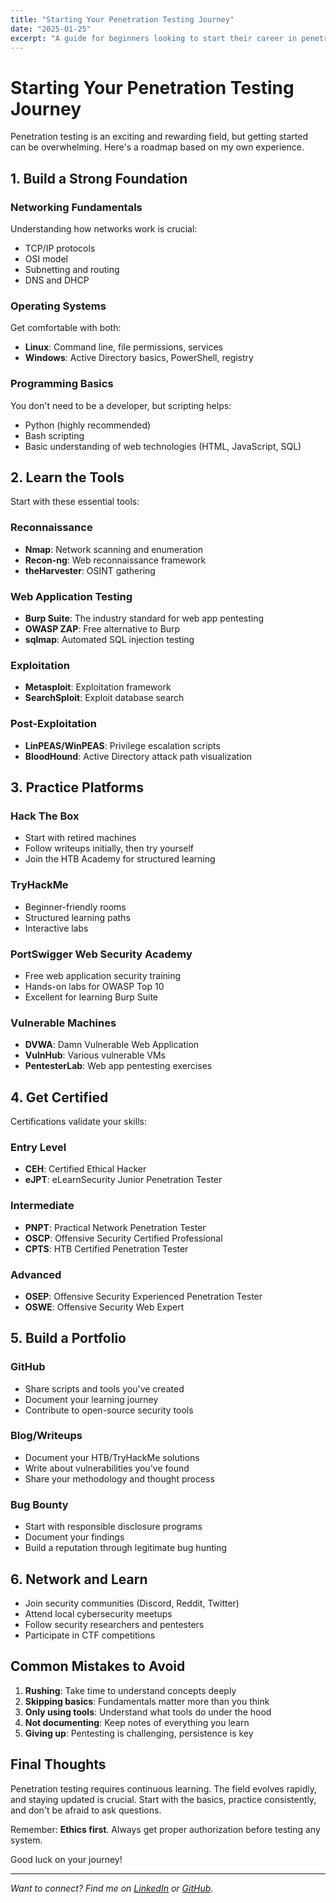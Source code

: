 ```yaml
---
title: "Starting Your Penetration Testing Journey"
date: "2025-01-25"
excerpt: "A guide for beginners looking to start their career in penetration testing and cybersecurity."
---
```


# Starting Your Penetration Testing Journey

Penetration testing is an exciting and rewarding field, but getting started can be overwhelming. Here's a roadmap based on my own experience.

## 1. Build a Strong Foundation

### Networking Fundamentals
Understanding how networks work is crucial:
- TCP/IP protocols
- OSI model
- Subnetting and routing
- DNS and DHCP

### Operating Systems
Get comfortable with both:
- **Linux**: Command line, file permissions, services
- **Windows**: Active Directory basics, PowerShell, registry

### Programming Basics
You don't need to be a developer, but scripting helps:
- Python (highly recommended)
- Bash scripting
- Basic understanding of web technologies (HTML, JavaScript, SQL)

## 2. Learn the Tools

Start with these essential tools:

### Reconnaissance
- **Nmap**: Network scanning and enumeration
- **Recon-ng**: Web reconnaissance framework
- **theHarvester**: OSINT gathering

### Web Application Testing
- **Burp Suite**: The industry standard for web app pentesting
- **OWASP ZAP**: Free alternative to Burp
- **sqlmap**: Automated SQL injection testing

### Exploitation
- **Metasploit**: Exploitation framework
- **SearchSploit**: Exploit database search

### Post-Exploitation
- **LinPEAS/WinPEAS**: Privilege escalation scripts
- **BloodHound**: Active Directory attack path visualization

## 3. Practice Platforms

### Hack The Box
- Start with retired machines
- Follow writeups initially, then try yourself
- Join the HTB Academy for structured learning

### TryHackMe
- Beginner-friendly rooms
- Structured learning paths
- Interactive labs

### PortSwigger Web Security Academy
- Free web application security training
- Hands-on labs for OWASP Top 10
- Excellent for learning Burp Suite

### Vulnerable Machines
- **DVWA**: Damn Vulnerable Web Application
- **VulnHub**: Various vulnerable VMs
- **PentesterLab**: Web app pentesting exercises

## 4. Get Certified

Certifications validate your skills:

### Entry Level
- **CEH**: Certified Ethical Hacker
- **eJPT**: eLearnSecurity Junior Penetration Tester

### Intermediate
- **PNPT**: Practical Network Penetration Tester
- **OSCP**: Offensive Security Certified Professional
- **CPTS**: HTB Certified Penetration Tester

### Advanced
- **OSEP**: Offensive Security Experienced Penetration Tester
- **OSWE**: Offensive Security Web Expert

## 5. Build a Portfolio

### GitHub
- Share scripts and tools you've created
- Document your learning journey
- Contribute to open-source security tools

### Blog/Writeups
- Document your HTB/TryHackMe solutions
- Write about vulnerabilities you've found
- Share your methodology and thought process

### Bug Bounty
- Start with responsible disclosure programs
- Document your findings
- Build a reputation through legitimate bug hunting

## 6. Network and Learn

- Join security communities (Discord, Reddit, Twitter)
- Attend local cybersecurity meetups
- Follow security researchers and pentesters
- Participate in CTF competitions

## Common Mistakes to Avoid

1. **Rushing**: Take time to understand concepts deeply
2. **Skipping basics**: Fundamentals matter more than you think
3. **Only using tools**: Understand what tools do under the hood
4. **Not documenting**: Keep notes of everything you learn
5. **Giving up**: Pentesting is challenging, persistence is key

## Final Thoughts

Penetration testing requires continuous learning. The field evolves rapidly, and staying updated is crucial. Start with the basics, practice consistently, and don't be afraid to ask questions.

Remember: **Ethics first**. Always get proper authorization before testing any system.

Good luck on your journey!

---

*Want to connect? Find me on [LinkedIn](https://linkedin.com/in/philemon-sakpani) or [GitHub](https://github.com/trey-cyber).*

